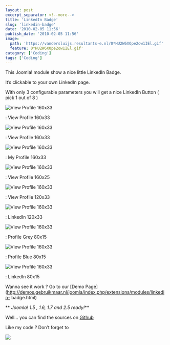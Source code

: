 ```yaml
---
layout: post
excerpt_separator: <!--more-->
title: 'LinkedIn Badge'
slug: 'linkedin-badge'
date: '2010-02-05 11:56'
publish_date: '2010-02-05 11:56'
image:
  path: 'https://vandersluijs.resultants-e.nl/0*HU2W6XOpe2ow1IEl.gif'
  feature: 0*HU2W6XOpe2ow1IEl.gif'
category: ['Coding']
tags: ['Coding']
---
```

This Joomla! module show a nice little LinkedIn Badge.

It’s clickable to your own LinkedIn page.

With only 3 configurable parameters you will get a nice LinkedIn Button ( pick
1 out of 8 )

![View Profile 160x33](https://vandersluijs.resultants-e.nl/0*HU2W6XOpe2ow1IEl.gif)

: View Profile 160x33

![View Profile 160x33](https://vandersluijs.resultants-e.nl/0*vOQ29rYuo2_sYFqQ.gif)

: View Profile 160x33

![View Profile 160x33](https://vandersluijs.resultants-e.nl/0*i4tbQz1fm7T3vLRK.gif)

: My Profile 160x33

![View Profile 160x33](https://vandersluijs.resultants-e.nl/0*P4mSamhlwPNVgN6q.gif)

: View Profile 160x25

![View Profile 160x33](https://vandersluijs.resultants-e.nl/0*q716wpVo9Wx0xC9E.gif)

: View Profile 120x33

![View Profile 160x33](https://vandersluijs.resultants-e.nl/0*fK08JmaT6oEZJw-j.gif)

: LinkedIn 120x33

![View Profile 160x33](https://vandersluijs.resultants-e.nl/0*ZRyC0yNXY-bxSbZs.gif)

: Profile Grey 80x15

![View Profile 160x33](https://vandersluijs.resultants-e.nl/0*kN45nzzcOFPEy7M3.gif)

: Profile Blue 80x15

![View Profile 160x33](https://vandersluijs.resultants-e.nl/0*gRC5s11PZLoXln2B.gif)

: LinkedIn 80x15

Wanna see it work ? Go to our [Demo
Page](http://demos.gebruikmaar.nl/joomla/index.php/extensions/modules/linkedin-
badge.html)

 ** _Joomla! 1.5 , 1.6, 1.7 and 2.5 ready!_**  
  
Well… you can find the sources on
[Github](https://github.com/tvdsluijs/Joomla-linkedin-badge-module/tree/)  
  
  
Like my code ? Don’t forget to

![](https://vandersluijs.resultants-e.nl/0*yx4brNFx9DYmS2RN.gif)

